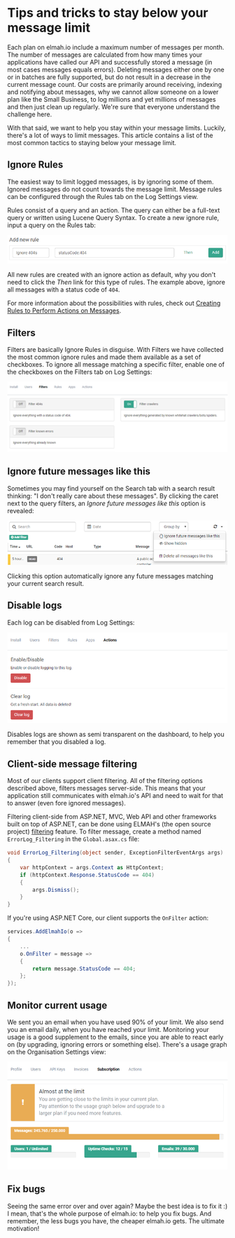 # Tips and tricks to stay below your message limit

Each plan on elmah.io include a maximum number of messages per month. The number of messages are calculated from how many times your applications have called our API and successfully stored a message (in most cases messages equals errors). Deleting messages either one by one or in batches are fully supported, but do not result in a decrease in the current message count. Our costs are primarily around receiving, indexing and notifying about messages, why we cannot allow someone on a lower plan like the Small Business, to log millions and yet millions of messages and then just clean up regularly. We're sure that everyone understand the challenge here.

With that said, we want to help you stay within your message limits. Luckily, there's a lot of ways to limit messages. This article contains a list of the most common tactics to staying below your message limit.

## Ignore Rules

The easiest way to limit logged messages, is by ignoring some of them. Ignored messages do not count towards the message limit. Message rules can be configured through the Rules tab on the Log Settings view.

Rules consist of a query and an action. The query can either be a full-text query or written using Lucene Query Syntax. To create a new ignore rule, input a query on the Rules tab:

![Create Ignore Rule](/images/create_ignore_rule.png)

All new rules are created with an ignore action as default, why you don't need to click the *Then* link for this type of rules. The example above, ignore all messages with a status code of `404`.

For more information about the possibilities with rules, check out [Creating Rules to Perform Actions on Messages](https://docs.elmah.io/creating-rules-to-perform-actions-on-messages/).

## Filters

Filters are basically Ignore Rules in disguise. With Filters we have collected the most common ignore rules and made them available as a set of checkboxes. To ignore all message matching a specific filter, enable one of the checkboxes on the Filters tab on Log Settings:

![Filters](/images/filters.png)

## Ignore future messages like this

Sometimes you may find yourself on the Search tab with a search result thinking: "I don't really care about these messages". By clicking the caret next to the query filters, an *Ignore future messages like this* option is revealed:

![Ignore Like This](/images/ignore_like_this.png)

Clicking this option automatically ignore any future messages matching your current search result.

## Disable logs

Each log can be disabled from Log Settings:

![Enabled/Disable Log](/images/enabled_disable_log.png)

Disables logs are shown as semi transparent on the dashboard, to help you remember that you disabled a log.

## Client-side message filtering

Most of our clients support client filtering. All of the filtering options described above, filters messages server-side. This means that your application still communicates with elmah.io's API and need to wait for that to answer (even fore ignored messages).

Filtering client-side from ASP.NET, MVC, Web API and other frameworks built on top of ASP.NET, can be done using ELMAH's (the open source project) [filtering](https://code.google.com/p/elmah/wiki/ErrorFiltering) feature. To filter message, create a method named `ErrorLog_Filtering` in the `Global.asax.cs` file:

```csharp
void ErrorLog_Filtering(object sender, ExceptionFilterEventArgs args)
{
    var httpContext = args.Context as HttpContext;
    if (httpContext.Response.StatusCode == 404)
    {
        args.Dismiss();
    }
}
```

If you're using ASP.NET Core, our client supports the `OnFilter` action:

```csharp
services.AddElmahIo(o =>
{
    ...
    o.OnFilter = message =>
    {
        return message.StatusCode == 404;
    };
});
```

## Monitor current usage

We sent you an email when you have used 90% of your limit. We also send you an email daily, when you have reached your limit. Monitoring your usage is a good supplement to the emails, since you are able to react early on (by upgrading, ignoring errors or something else). There's a usage graph on the Organisation Settings view:

![Usage Graph](/images/usage_graph.png)

## Fix bugs

Seeing the same error over and over again? Maybe the best idea is to fix it :) I mean, that's the whole purpose of elmah.io: to help you fix bugs. And remember, the less bugs you have, the cheaper elmah.io gets. The ultimate motivation!